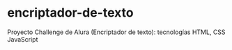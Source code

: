 # encriptador-de-texto
Proyecto Challenge de Alura (Encriptador de texto): tecnologías HTML, CSS JavaScript 
